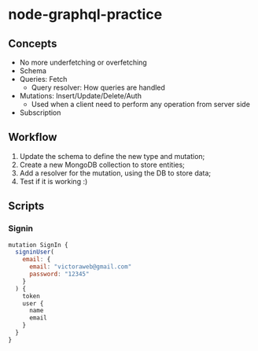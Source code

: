 # node-graphql-practice

## Concepts
- No more underfetching or overfetching
- Schema
- Queries: Fetch
    - Query resolver: How queries are handled
- Mutations: Insert/Update/Delete/Auth
    - Used when a client need to perform any operation from server side
- Subscription

## Workflow
1. Update the schema to define the new type and mutation;
2. Create a new MongoDB collection to store entities;
3. Add a resolver for the mutation, using the DB to store data;
4. Test if it is working :)

## Scripts
### Signin
```js
mutation SignIn {
  signinUser(
    email: {
      email: "victoraweb@gmail.com"
      password: "12345"
    }
  ) {
    token
    user {
      name
      email
    }
  }
}
```